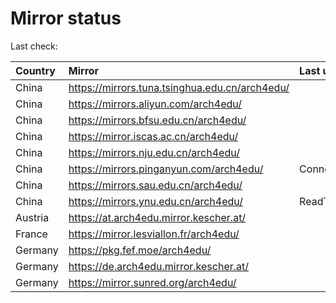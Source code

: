 <script src="./time.js"></script>
# Mirror status
Last check: <script type="text/javascript">localize(1679721400.0880725);</script>

|Country|Mirror|Last update|
|:------|:-----|:----------|
|China|https://mirrors.tuna.tsinghua.edu.cn/arch4edu/|<script type="text/javascript">localize(1679682649);</script>|
|China|https://mirrors.aliyun.com/arch4edu/|<script type="text/javascript">localize(1679682649);</script>|
|China|https://mirrors.bfsu.edu.cn/arch4edu/|<script type="text/javascript">localize(1679682649);</script>|
|China|https://mirror.iscas.ac.cn/arch4edu/|<script type="text/javascript">localize(1679682649);</script>|
|China|https://mirrors.nju.edu.cn/arch4edu/|<script type="text/javascript">localize(1679644604);</script>|
|China|https://mirrors.pinganyun.com/arch4edu/|ConnectionError|
|China|https://mirrors.sau.edu.cn/arch4edu/|<script type="text/javascript">localize(1673850842);</script>|
|China|https://mirrors.ynu.edu.cn/arch4edu/|ReadTimeout|
|Austria|https://at.arch4edu.mirror.kescher.at/|<script type="text/javascript">localize(1679682649);</script>|
|France|https://mirror.lesviallon.fr/arch4edu/|<script type="text/javascript">localize(1679682649);</script>|
|Germany|https://pkg.fef.moe/arch4edu/|<script type="text/javascript">localize(1679682649);</script>|
|Germany|https://de.arch4edu.mirror.kescher.at/|<script type="text/javascript">localize(1679682649);</script>|
|Germany|https://mirror.sunred.org/arch4edu/|<script type="text/javascript">localize(1679682649);</script>|

<script src="./tablefilter/tablefilter.js"></script>
<script src="./table.js"></script>
